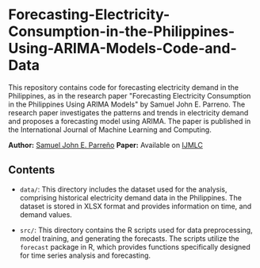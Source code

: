# Forecasting-Electricity-Consumption-in-the-Philippines-Using-ARIMA-Models-Code-and-Data
This repository contains code for forecasting electricity demand in the Philippines, as in the research paper "Forecasting Electricity Consumption in the Philippines Using ARIMA Models" by Samuel John E. Parreno. The research paper investigates the patterns and trends in electricity demand and proposes a forecasting model using ARIMA. The paper is published in the International Journal of Machine Learning and Computing.

**Author:** [Samuel John E. Parreño](https://scholar.google.com/citations?user=vKgXpNMAAAAJ&hl=en)
**Paper:** Available on [IJMLC](http://www.ijmlc.org/index.php?m=content&c=index&a=show&catid=125&id=1309)

## Contents

- `data/`: This directory includes the dataset used for the analysis, comprising historical electricity demand data in the Philippines. The dataset is stored in XLSX format and provides information on time, and demand values.

- `src/`: This directory contains the R scripts used for data preprocessing, model training, and generating the forecasts. The scripts utilize the `forecast` package in R, which provides functions specifically designed for time series analysis and forecasting.
